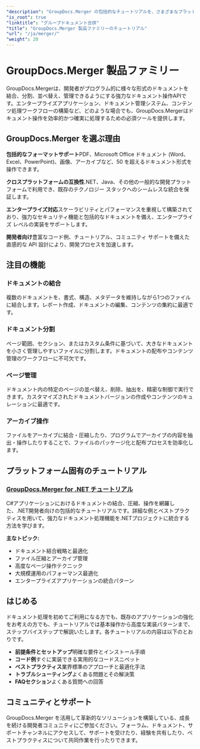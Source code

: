 ```yaml
---
"description": "GroupDocs.Merger の包括的なチュートリアルを、さまざまなプラットフォームでご覧ください。ステップバイステップのガイドと実践的な例を通して、プログラムでドキュメントを結合、分割、操作する方法を学びましょう。"
"is_root": true
"linktitle": "グループドキュメント合併"
"title": "GroupDocs.Merger 製品ファミリーのチュートリアル"
"url": "/ja/merger/"
"weight": 20
---
```


# GroupDocs.Merger 製品ファミリー

GroupDocs.Mergerは、開発者がプログラム的に様々な形式のドキュメントを結合、分割、並べ替え、管理できるようにする強力なドキュメント操作APIです。エンタープライズアプリケーション、ドキュメント管理システム、コンテンツ処理ワークフローの構築など、どのような場合でも、GroupDocs.Mergerはドキュメント操作を効率的かつ確実に処理するための必須ツールを提供します。

## GroupDocs.Merger を選ぶ理由

**包括的なフォーマットサポート**PDF、Microsoft Office ドキュメント (Word、Excel、PowerPoint)、画像、アーカイブなど、50 を超えるドキュメント形式を操作できます。

**クロスプラットフォームの互換性**.NET、Java、その他の一般的な開発プラットフォームで利用でき、既存のテクノロジー スタックへのシームレスな統合を保証します。

**エンタープライズ対応**スケーラビリティとパフォーマンスを重視して構築されており、強力なセキュリティ機能と包括的なドキュメントを備え、エンタープライズ レベルの実装をサポートします。

**開発者向け**豊富なコード例、チュートリアル、コミュニティ サポートを備えた直感的な API 設計により、開発プロセスを加速します。

## 注目の機能

### ドキュメントの結合
複数のドキュメントを、書式、構造、メタデータを維持しながら1つのファイルに結合します。レポート作成、ドキュメントの編集、コンテンツの集約に最適です。

### ドキュメント分割
ページ範囲、セクション、またはカスタム条件に基づいて、大きなドキュメントを小さく管理しやすいファイルに分割します。ドキュメントの配布やコンテンツ管理のワークフローに不可欠です。

### ページ管理
ドキュメント内の特定のページの並べ替え、削除、抽出を、精密な制御で実行できます。カスタマイズされたドキュメントバージョンの作成やコンテンツのキュレーションに最適です。

### アーカイブ操作
ファイルをアーカイブに結合・圧縮したり、プログラムでアーカイブの内容を抽出・操作したりすることで、ファイルのパッケージ化と配布プロセスを効率化します。

## プラットフォーム固有のチュートリアル

### [GroupDocs.Merger for .NET チュートリアル](./net/)
C#アプリケーションにおけるドキュメントの結合、圧縮、操作を網羅した、.NET開発者向けの包括的なチュートリアルです。詳細な例とベストプラクティスを用いて、強力なドキュメント処理機能を.NETプロジェクトに統合する方法を学びます。

**主なトピック:**
- ドキュメント結合戦略と最適化
- ファイル圧縮とアーカイブ管理  
- 高度なページ操作テクニック
- 大規模運用のパフォーマンス最適化
- エンタープライズアプリケーションの統合パターン

## はじめる

ドキュメント処理を初めてご利用になる方でも、既存のアプリケーションの強化をお考えの方でも、チュートリアルでは基本操作から高度な実装パターンまで、ステップバイステップで解説いたします。各チュートリアルの内容は以下のとおりです。

- **前提条件とセットアップ**明確な要件とインストール手順
- **コード例**すぐに実装できる実用的なコードスニペット
- **ベストプラクティス**業界標準のアプローチと最適化手法
- **トラブルシューティング**よくある問題とその解決策
- **FAQセクション**よくある質問への回答

## コミュニティとサポート

GroupDocs.Merger を活用して革新的なソリューションを構築している、成長を続ける開発者コミュニティにご参加ください。フォーラム、ドキュメント、サポートチャンネルにアクセスして、サポートを受けたり、経験を共有したり、ベストプラクティスについて共同作業を行ったりできます。